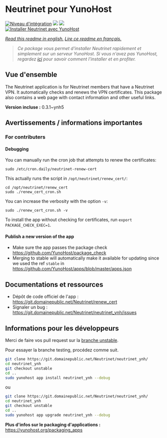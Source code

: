 # Neutrinet pour YunoHost

[![Niveau d'intégration](https://dash.yunohost.org/integration/neutrinet.svg)](https://dash.yunohost.org/appci/app/neutrinet) ![](https://ci-apps.yunohost.org/ci/badges/neutrinet.status.svg) ![](https://ci-apps.yunohost.org/ci/badges/neutrinet.maintain.svg)  
[![Installer Neutrinet avec YunoHost](https://install-app.yunohost.org/install-with-yunohost.svg)](https://install-app.yunohost.org/?app=neutrinet)

*[Read this readme in english.](./README.md)*
*[Lire ce readme en français.](./README_fr.md)*

> *Ce package vous permet d'installer Neutrinet rapidement et simplement sur un serveur YunoHost.
Si vous n'avez pas YunoHost, regardez [ici](https://yunohost.org/#/install) pour savoir comment l'installer et en profiter.*

## Vue d'ensemble

The Neutrinet application is for Neutrinet members that have a Neutrinet VPN. It automatically checks and renews the VPN certificates. This package also contains a web page with contact information and other useful links.


**Version incluse :** 0.3.1~ynh5



## Avertissements / informations importantes

### For contributers
#### Debugging

You can manually run the cron job that attempts to renew the certificates:
```shell
sudo /etc/cron.daily/neutrinet-renew-cert
```

This actually runs the script in `/opt/neutrinet/renew_cert/`:
```shell
cd /opt/neutrinet/renew_cert
sudo ./renew_cert_cron.sh
```

You can increase the verbosity with the option `-v`:
```shell
sudo ./renew_cert_cron.sh -v
```

To install the app without checking for certificates, run `export PACKAGE_CHECK_EXEC=1`.

#### Publish a new version of the app

* Make sure the app passes the package check <https://github.com/YunoHost/package_check>
* Merging to stable will automatically make it available for updating since we used the ref `stable` in <https://github.com/YunoHost/apps/blob/master/apps.json>

## Documentations et ressources

* Dépôt de code officiel de l'app : https://git.domainepublic.net/Neutrinet/renew_cert
* Signaler un bug : https://git.domainepublic.net/Neutrinet/neutrinet_ynh/issues

## Informations pour les développeurs

Merci de faire vos pull request sur la [branche unstable](https://git.domainepublic.net/Neutrinet/neutrinet_ynh/-/tree/unstable).

Pour essayer la branche testing, procédez comme suit.
```sh
git clone https://git.domainepublic.net/Neutrinet/neutrinet_ynh/
cd neutrinet_ynh
git checkout unstable
cd ..
sudo yunohost app install neutrinet_ynh --debug
```
ou
```sh
git clone https://git.domainepublic.net/Neutrinet/neutrinet_ynh/
cd neutrinet_ynh
git checkout unstable
cd ..
sudo yunohost app upgrade neutrinet_ynh --debug
```

**Plus d'infos sur le packaging d'applications :** https://yunohost.org/packaging_apps
